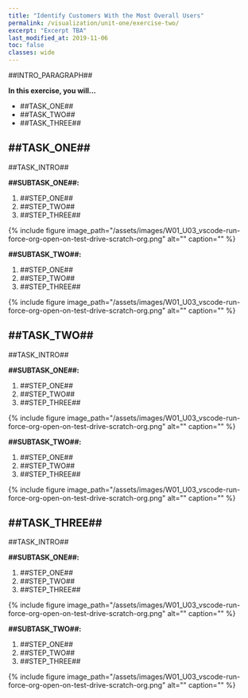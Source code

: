 ```yaml
---
title: "Identify Customers With the Most Overall Users"
permalink: /visualization/unit-one/exercise-two/
excerpt: "Excerpt TBA"
last_modified_at: 2019-11-06
toc: false
classes: wide
---
```


##INTRO_PARAGRAPH##

**In this exercise, you will...**

* ##TASK_ONE##
* ##TASK_TWO##
* ##TASK_THREE##


<!-- -------------------- TASK BOUNDARY -------------------- -->


## ##TASK_ONE##
##TASK_INTRO##

**##SUBTASK_ONE##:**

1. ##STEP_ONE##
2. ##STEP_TWO##
3. ##STEP_THREE##

{% include figure image_path="/assets/images/W01_U03_vscode-run-force-org-open-on-test-drive-scratch-org.png" alt="" caption="" %}

**##SUBTASK_TWO##:**

1. ##STEP_ONE##
2. ##STEP_TWO##
3. ##STEP_THREE##

{% include figure image_path="/assets/images/W01_U03_vscode-run-force-org-open-on-test-drive-scratch-org.png" alt="" caption="" %}


<!-- -------------------- TASK BOUNDARY -------------------- -->


## ##TASK_TWO##
##TASK_INTRO##

**##SUBTASK_ONE##:**

1. ##STEP_ONE##
2. ##STEP_TWO##
3. ##STEP_THREE##

{% include figure image_path="/assets/images/W01_U03_vscode-run-force-org-open-on-test-drive-scratch-org.png" alt="" caption="" %}

**##SUBTASK_TWO##:**

1. ##STEP_ONE##
2. ##STEP_TWO##
3. ##STEP_THREE##

{% include figure image_path="/assets/images/W01_U03_vscode-run-force-org-open-on-test-drive-scratch-org.png" alt="" caption="" %}


<!-- -------------------- TASK BOUNDARY -------------------- -->


## ##TASK_THREE##
##TASK_INTRO##

**##SUBTASK_ONE##:**

1. ##STEP_ONE##
2. ##STEP_TWO##
3. ##STEP_THREE##

{% include figure image_path="/assets/images/W01_U03_vscode-run-force-org-open-on-test-drive-scratch-org.png" alt="" caption="" %}

**##SUBTASK_TWO##:**

1. ##STEP_ONE##
2. ##STEP_TWO##
3. ##STEP_THREE##

{% include figure image_path="/assets/images/W01_U03_vscode-run-force-org-open-on-test-drive-scratch-org.png" alt="" caption="" %}
